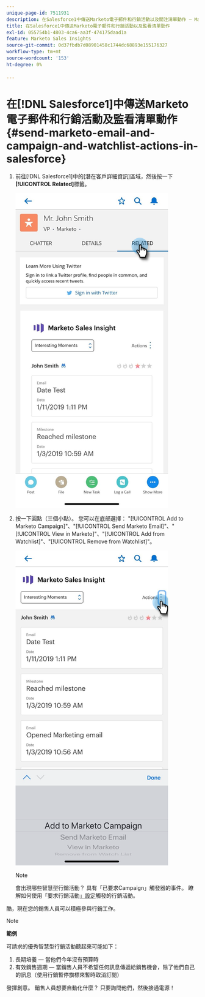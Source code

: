 ```yaml
---
unique-page-id: 7511931
description: 在Salesforce1中傳送Marketo電子郵件和行銷活動以及關注清單動作 — Marketo檔案 — 產品檔案
title: 在Salesforce1中傳送Marketo電子郵件和行銷活動以及監看清單動作
exl-id: 055754b1-4803-4ca6-aa3f-474175daad1a
feature: Marketo Sales Insights
source-git-commit: 0d37fbdb7d08901458c1744dc68893e155176327
workflow-type: tm+mt
source-wordcount: '153'
ht-degree: 0%

---
```


# 在[!DNL Salesforce1]中傳送Marketo電子郵件和行銷活動及監看清單動作 {#send-marketo-email-and-campaign-and-watchlist-actions-in-salesforce}

1. 前往[!DNL Salesforce1]中的[潛在客戶詳細資訊]區域，然後按一下&#x200B;**[!UICONTROL Related]**&#x200B;標籤。

   ![](assets/one-1.png)

1. 按一下圓點（三個小點）。 您可以在底部選擇： &quot;[!UICONTROL Add to Marketo Campaign]&quot;、&quot;[!UICONTROL Send Marketo Email]&quot;、&quot;[!UICONTROL View in Marketo]&quot;、&quot;[!UICONTROL Add from Watchlist]&quot;、&quot;[!UICONTROL Remove from Watchlist]&quot;。

   ![](assets/two-1.png)

   >[!NOTE]
   >
   >會出現哪些智慧型行銷活動？ 具有「已要求Campaign」觸發器的事件。 瞭解如何使用「要求行銷活動[」設定](/help/marketo/product-docs/core-marketo-concepts/smart-campaigns/flow-actions/request-campaign.md)觸發的行銷活動。

酷，現在您的銷售人員可以積極參與行銷工作。

>[!NOTE]
>
>**範例**
>
>可請求的優秀智慧型行銷活動聽起來可能如下：
>
>1. 長期培養 — 當他們今年沒有預算時
>1. 有效銷售週期 — 當銷售人員不希望任何訊息傳遞給銷售機會，除了他們自己的訊息（使用行銷暫停旗標來暫時取消訂閱）
>
>發揮創意。 銷售人員想要自動化什麼？ 只要詢問他們，然後接通電源！
